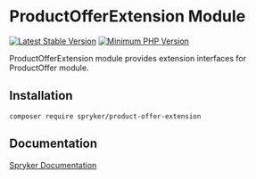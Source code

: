 # ProductOfferExtension Module
[![Latest Stable Version](https://poser.pugx.org/spryker/product-offer-extension/v/stable.svg)](https://packagist.org/packages/spryker/product-offer-extension)
[![Minimum PHP Version](https://img.shields.io/badge/php-%3E%3D%208.2-8892BF.svg)](https://php.net/)

ProductOfferExtension module provides extension interfaces for ProductOffer module.

## Installation

```
composer require spryker/product-offer-extension
```

## Documentation

[Spryker Documentation](https://docs.spryker.com)
